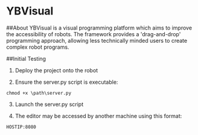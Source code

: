 # YBVisual

##About
YBVisual is a visual programming platform which aims to improve the accessibility of robots. The framework provides a 'drag-and-drop' programming approach, allowing less technically minded users to create complex robot programs.

##Initial Testing
1) Deploy the project onto the robot

2) Ensure the server.py script is executable:
```
chmod +x \path\server.py
```
3) Launch the server.py script

4) The editor may be accessed by another machine using this format: 
```
HOSTIP:8080
```
